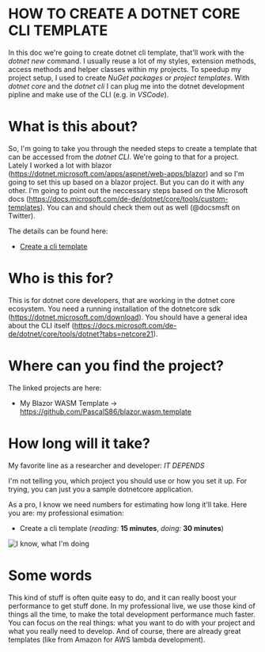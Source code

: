 # HOW TO CREATE A DOTNET CORE CLI TEMPLATE
In this doc we're going to create dotnet cli template, that'll work with the *dotnet new* command.
I usually reuse a lot of my styles, extension methods, access methods and helper classes within my projects.
To speedup my project setup, I used to create *NuGet packages* or *project templates*. 
With *dotnet core* and the *dotnet cli* I can plug me into the dotnet development pipline and make use of the CLI (e.g. in *VSCode*).

# What is this about?
So, I'm going to take you through the needed steps to create a template that can be accessed from the *dotnet CLI*.
We're going to that for a project. Lately I worked a lot with blazor (https://dotnet.microsoft.com/apps/aspnet/web-apps/blazor) and so I'm going to set this up based on a blazor project. But you can do it with any other. I'm going to point out the neccessary steps based on the Microsoft docs (https://docs.microsoft.com/de-de/dotnet/core/tools/custom-templates). You can and should check them out as well (@docsmsft on Twitter).

The details can be found here:
* [Create a cli template](CreateACLITemplate.md.md)

# Who is this for?
This is for dotnet core developers, that are working in the dotnet core ecosystem.
You need a running installation of the dotnetcore sdk (https://dotnet.microsoft.com/download).
You should have a general idea about the CLI itself (https://docs.microsoft.com/de-de/dotnet/core/tools/dotnet?tabs=netcore21).

# Where can you find the project?
The linked projects are here:
* My Blazor WASM Template  -> https://github.com/PascalS86/blazor.wasm.template


# How long will it take?
My favorite line as a researcher and developer: *IT DEPENDS*

I'm not telling you, which project you should use or how you set it up. 
For trying, you can just you a sample dotnetcore application.

As a pro, I know we need numbers for estimating how long it'll take.
Here you are: my professional esimation:
* Create a cli template (*reading:* **15 minutes**, *doing:* **30 minutes**)

![I know, what I'm doing](https://66.media.tumblr.com/83cb7e0622630575a812ba3dc5731408/tumblr_ottbc6sLnD1rtels1o4_500.gifv)

# Some words
This kind of stuff is often quite easy to do, and it can really boost your performance to get stuff done. In my professional live, we use those kind of things all the time, to make the total development performance much faster. You can focus on the real things: what you want to do with your project and what you really need to develop. And of course, there are already great templates (like from Amazon for AWS lambda development).